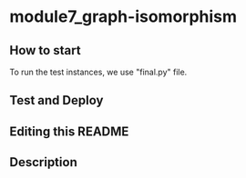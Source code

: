 # module7_graph-isomorphism

## How to start

To run the test instances, we use "final.py" file.


## Test and Deploy

## Editing this README

## Description
